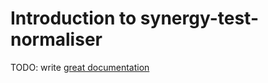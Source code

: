 # Introduction to synergy-test-normaliser

TODO: write [great documentation](http://jacobian.org/writing/what-to-write/)
